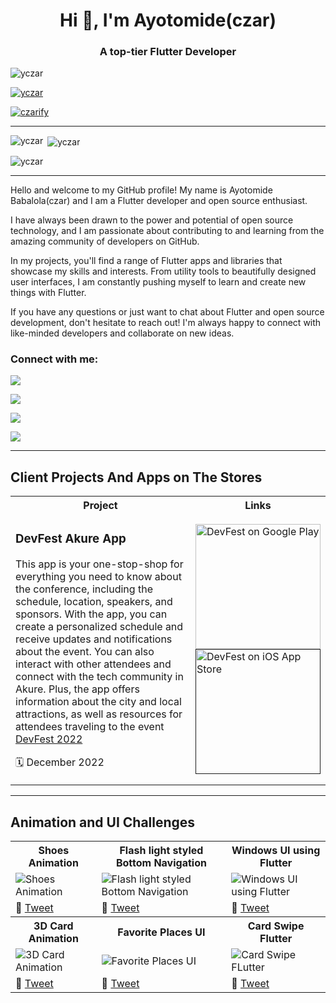 <h1 align="center">Hi 👋, I'm Ayotomide(czar)</h1>
<h3 align="center">A top-tier Flutter Developer </h3>

<p align="left"> <img src="https://komarev.com/ghpvc/?username=yczar&label=Profile%20views&color=0e75b6&style=flat" alt="yczar" /> </p>

<p align="left"> <a href="https://github.com/ryo-ma/github-profile-trophy"><img src="https://github-profile-trophy.vercel.app/?username=yczar&theme=onedark" alt="yczar" /></a> </p>

<p align="left"> <a href="https://twitter.com/czarify" target="blank"><img src="https://img.shields.io/twitter/follow/czarify?logo=twitter&style=for-the-badge" alt="czarify" /></a> </p>

---

<p><img align="left" src="https://github-readme-stats.vercel.app/api/top-langs?username=yczar&show_icons=true&locale=en&layout=compact&theme=onedark" alt="yczar" /></p>

<p>&nbsp;<img align="center" src="https://github-readme-stats.vercel.app/api?username=yczar&show_icons=true&locale=en&theme=onedark" alt="yczar" /></p>

<p><img align="center" src="https://github-readme-streak-stats.herokuapp.com/?user=yczar&theme=onedark" alt="yczar" /></p>

---

Hello and welcome to my GitHub profile! My name is Ayotomide Babalola(czar) and I am a Flutter developer and open source enthusiast.

I have always been drawn to the power and potential of open source technology, and I am passionate about contributing to and learning from the amazing community of developers on GitHub.

In my projects, you'll find a range of Flutter apps and libraries that showcase my skills and interests. From utility tools to beautifully designed user interfaces, I am constantly pushing myself to learn and create new things with Flutter.

If you have any questions or just want to chat about Flutter and open source development, don't hesitate to reach out! I'm always happy to connect with like-minded developers and collaborate on new ideas.

<h3 align="left">Connect with me:</h3>

[![](https://img.shields.io/badge/Medium-12100E?style=for-the-badge&logo=medium&logoColor=white)](https://medium.com/@ayotomideb)

[![](https://img.shields.io/badge/twitter-12100E?style=for-the-badge&logo=twitter&logoColor=white)](https://twitter.com/czarify)

[![](https://img.shields.io/badge/youtube-12100E?style=for-the-badge&logo=youtube&logoColor=white)](https://www.youtube.com/channel/UCO_ydm-DWmWzxNY9-QecpOg)

[![](https://img.shields.io/badge/instagram-12100E?style=for-the-badge&logo=instagram&logoColor=white)](https://instagram.com/czarfy)

---

## Client Projects And Apps on The Stores

<table>
	<tbody width="100%">
	<tr>
		<th>Project</th>	
		<th>Links</th>
	</tr>
	<tr>
	<td>
			<h3>DevFest Akure App</h3>
			<p>This app is your one-stop-shop for everything you need to know about the conference, including the schedule, location, speakers, and sponsors. With the app, you can create a personalized schedule and receive updates and notifications about the event. You can also interact with other attendees and connect with the tech community in Akure. Plus, the app offers information about the city and local attractions, as well as resources for attendees traveling to the event<a href="https://gdg.community.dev/events/details/google-gdg-akure-presents-devfest-akure-2022/"> DevFest 2022</a></p>
			<p>🗓 December 2022</p>
		</td>
		<td>
			<div>
				<a href="https://play.google.com/store/apps/details?id=com.gdgakure.devfest2">
  <img width="200px" src="https://user-images.githubusercontent.com/50345358/161318656-3c9d06f0-8782-4d6f-9d85-af9ef0246766.png" alt="DevFest on Google Play" />
</a>
			</div>
			<div>
<a href="">
  <img width="200px" src="https://user-images.githubusercontent.com/50345358/161318659-5a9514f4-f900-455e-81e9-8c5426fd366d.svg" alt="DevFest on iOS App Store" />
</a>
			</div>
    </tbody>
</table>

---

## Animation and UI Challenges

<table>
	<tbody width="100%">
		<tr>
			<th>Shoes Animation</th>	
			<th>Flash light styled Bottom Navigation</th>	
			<th>Windows UI using Flutter</th>
		</tr>
		<tr>
			<td>
				<img src="https://user-images.githubusercontent.com/32166619/207008038-ec7388f6-25ee-418f-914c-d7aa9be8d258.gif" alt="Shoes Animation"></img>
			</td>
			<td>
				<img src="https://user-images.githubusercontent.com/32166619/210069480-eb37b579-2382-4339-b0dc-54929c6b5f13.gif" alt="Flash light styled Bottom Navigation"></img>
			</td>
			<td>
			<img src="https://user-images.githubusercontent.com/32166619/210072762-31cea3cf-9ffb-4fce-96cf-3e099c2e95ea.gif" alt="Windows UI using Flutter"></img>
			</td>
		</tr>
		<tr>
			<td>
				🔗 <a href="https://twitter.com/czarify/status/1600887868121317377?s=20">Tweet</a>
			</td>
			<td>
				🔗 <a href="https://twitter.com/czarify/status/1608118401343578113?s=20">Tweet</a>
			</td>
			<td>
				🔗 <a href="https://twitter.com/czarify/status/1582729505977749509?s=20">Tweet</a>
			</td>
		</tr>
		<tr>
			<th>3D Card Animation</th>	
			<th>Favorite Places UI</th>	
			<th>Card Swipe Flutter</th>
		</tr>
		<tr>
			<td>
				<img src="https://user-images.githubusercontent.com/32166619/210073354-c802d4fa-e28c-4afe-8045-fa7132542727.gif" alt="3D Card Animation"></img>
			</td>
			<td>
				<img src="https://user-images.githubusercontent.com/32166619/210073809-850bef12-9634-40e7-859e-48e8565ed451.gif" alt="Favorite Places UI"></img>
			</td>
			<td>
			<img src="https://user-images.githubusercontent.com/32166619/210074020-293fd523-9449-4ff4-913b-15768ff1c10f.gif" alt="Card Swipe FLutter"></img>
			</td>
		</tr>
		<tr>
			<td>
				🔗 <a href="https://twitter.com/czarify/status/1605612977356304384?s=20">Tweet</a>
			</td>
			<td>
				🔗 <a href="https://twitter.com/czarify/status/1577253920845406209?s=20">Tweet</a>
			</td>
			<td>
				🔗 <a href="https://twitter.com/czarify/status/1582729505977749509?s=20">Tweet</a>
			</td>
		</tr>
	</tbody>
</table>

<!-- <h3 align="left">Languages and Tools:</h3>
<p align="left"> <a href="https://developer.android.com" target="_blank"> <img src="https://raw.githubusercontent.com/devicons/devicon/master/icons/android/android-original-wordmark.svg" alt="android" width="40" height="40"/> </a> <a href="https://www.arduino.cc/" target="_blank"> <img src="https://cdn.worldvectorlogo.com/logos/arduino-1.svg" alt="arduino" width="40" height="40"/> </a> <a href="https://dart.dev" target="_blank"> <img src="https://www.vectorlogo.zone/logos/dartlang/dartlang-icon.svg" alt="dart" width="40" height="40"/> </a> <a href="https://firebase.google.com/" target="_blank"> <img src="https://www.vectorlogo.zone/logos/firebase/firebase-icon.svg" alt="firebase" width="40" height="40"/> </a> <a href="https://flutter.dev" target="_blank"> <img src="https://www.vectorlogo.zone/logos/flutterio/flutterio-icon.svg" alt="flutter" width="40" height="40"/> </a> <a href="https://git-scm.com/" target="_blank"> <img src="https://www.vectorlogo.zone/logos/git-scm/git-scm-icon.svg" alt="git" width="40" height="40"/> </a> <a href="https://www.java.com" target="_blank"> <img src="https://raw.githubusercontent.com/devicons/devicon/master/icons/java/java-original.svg" alt="java" width="40" height="40"/> </a> <a href="https://kotlinlang.org" target="_blank"> <img src="https://www.vectorlogo.zone/logos/kotlinlang/kotlinlang-icon.svg" alt="kotlin" width="40" height="40"/> </a> <a href="https://www.python.org" target="_blank"> <img src="https://raw.githubusercontent.com/devicons/devicon/master/icons/python/python-original.svg" alt="python" width="40" height="40"/> </a> <a href="https://www.tensorflow.org" target="_blank"> <img src="https://www.vectorlogo.zone/logos/tensorflow/tensorflow-icon.svg" alt="tensorflow" width="40" height="40"/> </a> </p> -->
